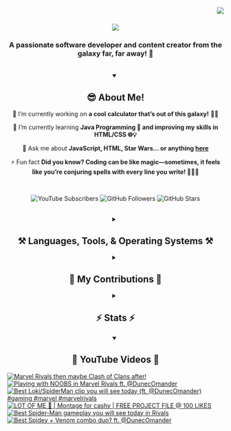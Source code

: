 <!-- Visitor Count -->
<img align="right" src="https://visitor-badge.laobi.icu/badge?page_id=VexlsGG.VexlsGG" />

<!-- Typing Text -->
<h1 align="center">
    <img src="https://readme-typing-svg.demolab.com/?font=Fira+Code&size=35&center=true&vCenter=true&width=500&height=70&duration=5000&lines=Hello+Fellow+Human!+👋;+I'm+VexlsGG!;" />
</h1>

<!-- Top Quick About Me -->
<h3 align="center">A passionate software developer and content creator from the galaxy far, far away! 🌌</h3>

<br/>

<!-- About Me Full -->
<details open>
    <summary align="center"><h2>😎 About Me!</h2></summary>
<div align="center">
 
 🔭 I’m currently working on **a cool calculator that’s out of this galaxy!** 🧮✨

 🌱 I’m currently learning **Java Programming 🤖 and improving my skills in HTML/CSS 🌐💡**

 💬 Ask me about **JavaScript, HTML, Star Wars... or anything [here](https://github.com/VexlsGG/VexlsGG/issues)**

 ⚡ Fun fact **Did you know? Coding can be like magic—sometimes, it feels like you’re conjuring spells with every line you write! 🧙‍♂️✨**

</div>
</details>

<br/>

<!-- Active Statistics (subs, follows, etc) -->
<p align="center">
  <a href="https://www.youtube.com/@VexlsGG" style="text-decoration: none;">
    <img alt="YouTube Subscribers" title="Subscribe to my YouTube channel" src="https://custom-icon-badges.demolab.com/youtube/channel/subscribers/UCASXY-WnRn7_tFLd9rprB8g?color=%23E05D44&label=SUBSCRIBE&logo=video&logoColor=white&style=for-the-badge&labelColor=CE4630"/>
  </a>
  <a href="https://github.com/VexlsGG" style="text-decoration: none;">
    <img alt="GitHub Followers" title="Follow me on GitHub" src="https://custom-icon-badges.demolab.com/github/followers/VexlsGG?color=236ad3&labelColor=1155ba&style=for-the-badge&logo=person-add&label=Follow&logoColor=white"/>
  </a>
  <a href="https://github.com/VexlsGG" style="text-decoration: none;">
    <img alt="GitHub Stars" title="Total stars on GitHub" src="https://custom-icon-badges.demolab.com/github/stars/VexlsGG?color=55960c&style=for-the-badge&labelColor=488207&logo=star"/>
  </a>
</p>

<br/>

<!-- Languages and Tools I use -->
<details>
    <summary align="center"><h2 align="center">⚒️ Languages, Tools, & Operating Systems ⚒️</h2></summary>
<br/>
<div align="center">
    <h2><bold><i>Languages</i></bold></h2>
    <img src="https://skillicons.dev/icons?i=javascript,html,css,vue,electron,react,python,nodejs,npm"></img>
    <h2><bold><i>Tools</i></bold></h2>
    <img src="https://skillicons.dev/icons?i=figma,vscode,github,ps,ae,pr,blender,replit,unreal,gmail,notion"></img>
    <h2><bold><i>Operating Systems</i></bold></h2>
    <img src="https://skillicons.dev/icons?i=windows,apple"></img>

</div>

<br/>
</details>

<!-- Contributions -->
<details>
    <summary align="center"><h2>🐍 My Contributions 🐍</h2></summary>
<br>
<div align="center">
  <img alt="snake eating my contributions" src="https://github.com/vexlsgg/vexlsgg/blob/output/github-snake-dark.svg" />
</div>

<br/>
</details>

<!-- Stats -->
<details>
    <summary align="center"><h2>⚡ Stats ⚡</h2></summary>
<br>
<div align="center">
  <img width="390" src="https://github-readme-streak-stats.herokuapp.com/?user=VexlsGG&theme=radical&border_radius=10" alt="streak stats"/>
  <img width="390" src="https://github-readme-stats.vercel.app/api?username=VexlsGG&show_icons=true&theme=radical&border_radius=10" alt="readme stats" />
  <br/>
  <img width="325" align="center" src="https://github-readme-stats.vercel.app/api/top-langs/?username=VexlsGG&layout=compact&theme=radical&border_radius=10" alt="top langs" />
</div>
</details>

<!-- YouTube -->
<details open>
    <summary align="center"><h2>🎥 YouTube Videos 🎥</h2></summary>
    
<!-- BEGIN YOUTUBE-CARDS -->
[![Marvel Rivals then maybe Clash of Clans after!](https://ytcards.demolab.com/?id=umJxJCd8Oj0&title=Marvel+Rivals+then+maybe+Clash+of+Clans+after%21&lang=en&timestamp=1743256227&background_color=%230d1117&title_color=%23ffffff&stats_color=%23dedede&max_title_lines=1&width=250&border_radius=5 "Marvel Rivals then maybe Clash of Clans after!")](https://www.youtube.com/watch?v=umJxJCd8Oj0)
[![Playing with NOOBS in Marvel Rivals ft. @DunecOmander](https://ytcards.demolab.com/?id=c8uj9warwrU&title=Playing+with+NOOBS+in+Marvel+Rivals+ft.+%40DunecOmander&lang=en&timestamp=1742642059&background_color=%230d1117&title_color=%23ffffff&stats_color=%23dedede&max_title_lines=1&width=250&border_radius=5 "Playing with NOOBS in Marvel Rivals ft. @DunecOmander")](https://www.youtube.com/watch?v=c8uj9warwrU)
[![Best Loki/SpiderMan clip you will see today (ft. @DunecOmander) #gaming #marvel #marvelrivals](https://ytcards.demolab.com/?id=N4D13ktu_To&title=Best+Loki%2FSpiderMan+clip+you+will+see+today+%28ft.+%40DunecOmander%29+%23gaming+%23marvel+%23marvelrivals&lang=en&timestamp=1742262800&background_color=%230d1117&title_color=%23ffffff&stats_color=%23dedede&max_title_lines=1&width=250&border_radius=5 "Best Loki/SpiderMan clip you will see today (ft. @DunecOmander) #gaming #marvel #marvelrivals")](https://www.youtube.com/watch?v=N4D13ktu_To)
[![LOT OF ME 🥹 | Montage for cashy | FREE PROJECT FILE @ 100 LIKES](https://ytcards.demolab.com/?id=ADed5N1cCWk&title=LOT+OF+ME+%F0%9F%A5%B9+%7C+Montage+for+cashy+%7C+FREE+PROJECT+FILE+%40+100+LIKES&lang=en&timestamp=1742002147&background_color=%230d1117&title_color=%23ffffff&stats_color=%23dedede&max_title_lines=1&width=250&border_radius=5 "LOT OF ME 🥹 | Montage for cashy | FREE PROJECT FILE @ 100 LIKES")](https://www.youtube.com/watch?v=ADed5N1cCWk)
[![Best Spider-Man gameplay you will see today in Rivals](https://ytcards.demolab.com/?id=GUd-y_RHnko&title=Best+Spider-Man+gameplay+you+will+see+today+in+Rivals&lang=en&timestamp=1741898013&background_color=%230d1117&title_color=%23ffffff&stats_color=%23dedede&max_title_lines=1&width=250&border_radius=5 "Best Spider-Man gameplay you will see today in Rivals")](https://www.youtube.com/watch?v=GUd-y_RHnko)
[![Best Spidey + Venom combo duo? ft. @DunecOmander](https://ytcards.demolab.com/?id=pBvTEwLPVQQ&title=Best+Spidey+%2B+Venom+combo+duo%3F+ft.+%40DunecOmander&lang=en&timestamp=1741778219&background_color=%230d1117&title_color=%23ffffff&stats_color=%23dedede&max_title_lines=1&width=250&border_radius=5 "Best Spidey + Venom combo duo? ft. @DunecOmander")](https://www.youtube.com/watch?v=pBvTEwLPVQQ)
<!-- END YOUTUBE-CARDS -->
</details>
